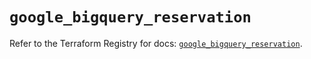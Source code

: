 # `google_bigquery_reservation`

Refer to the Terraform Registry for docs: [`google_bigquery_reservation`](https://registry.terraform.io/providers/hashicorp/google/6.29.0/docs/resources/bigquery_reservation).
